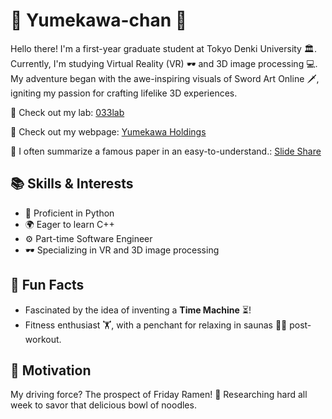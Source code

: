 
# 🌸 Yumekawa-chan 🌸

Hello there! I'm a first-year graduate student at Tokyo Denki University  🏛️. Currently, I'm studying Virtual Reality (VR) 🕶️ and 3D image processing 💻. My adventure began with the awe-inspiring visuals of Sword Art Online 🗡️, igniting my passion for crafting lifelike 3D experiences.

🦄 Check out my lab: [033lab](https://033lab.org)

🍼 Check out my webpage: [Yumekawa Holdings](https://my-homepage-alpha.vercel.app/)

📜 I often summarize a famous paper in an easy-to-understand.: [Slide Share](https://www.slideshare.net/MikihiroSuzuki1/)

## 📚 Skills & Interests
- 🐍 Proficient in Python 
- 🌍 Eager to learn C++
- ⚙️ Part-time Software Engineer
- 🕶️ Specializing in VR and 3D image processing

## 🎈 Fun Facts 
- Fascinated by the idea of inventing a **Time Machine** ⏳!
- Fitness enthusiast 🏋️, with a penchant for relaxing in saunas 🧖‍♂️ post-workout.

## 💪 Motivation
My driving force? The prospect of Friday Ramen! 🍜 Researching hard all week to savor that delicious bowl of noodles. 
